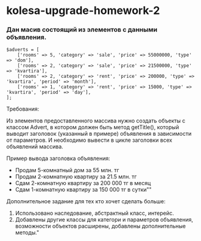 # kolesa-upgrade-homework-2

### Дан масив состоящий из элементов с данными объявления.

```
$adverts = [
    ['rooms' => 5, 'category' => 'sale', 'price' => 55000000, 'type' => 'dom'],
    ['rooms' => 2, 'category' => 'sale', 'price' => 21500000, 'type' => 'kvartira'],
    ['rooms' => 2, 'category' => 'rent', 'price' => 200000, 'type' => 'kvartira', 'period' => 'month'],
    ['rooms' => 1, 'category' => 'rent', 'price' => 15000, 'type' => 'kvartira', 'period' => 'day'],
];
```

Требования:

Из элементов предоставленного массива нужно создать объекты c классом Advert,
в котором должен быть метод getTitle(), который выводит заголовок (указанный в примере) объявления в зависимости от параметров.
И необходимо вывести в цикле заголовки всех объявлений массива.

Пример вывода заголовка объявления:
 - Продам 5-комнатный дом за 55 млн. тг
 - Продам 2-комнатную квартиру за 21.5 млн. тг
 - Сдам 2-комнатную квартиру за 200 000 тг в месяц
 - Сдам 1-комнатную квартиру за 150 000 тг в сутки""


Дополнительное задание для тех кто хочет сделать больше:
1. Использовано наследование, абстрактный класс, интерейс.
2. Добавлены другие классы для категори и параметров объявления, возможности объектов расширены, добавлены дополнительные методы."

